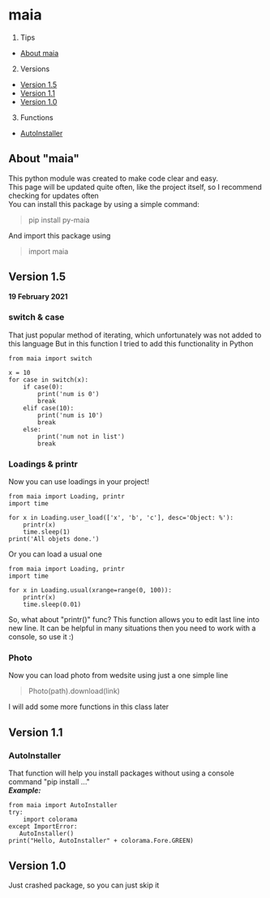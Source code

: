 maia
======================
1. Tips
 + [About maia](#about-maia)
   
2. Versions
 + [Version 1.5](#version-15)
 + [Version 1.1](#version-11)
 + [Version 1.0](#version-10)

3. Functions
 + [AutoInstaller](#autoinstaller)

## About "maia"
This python module was created to make code clear and easy.<br/>
This page will be updated quite often, like the project itself, so I recommend checking for updates often</br>
You can install this package by using a simple command:
> pip install py-maia

And import this package using
> import maia

## Version 1.5
**19 February 2021**

### switch & case
That just popular method of iterating, which unfortunately was not added to this language
But in this function I tried to add this functionality in Python

    from maia import switch

    x = 10
    for case in switch(x):
        if case(0):
            print('num is 0')
            break
        elif case(10):
            print('num is 10')
            break
        else:
            print('num not in list')
            break

### Loadings & printr
Now you can use loadings in your project!

    from maia import Loading, printr
    import time

    for x in Loading.user_load(['x', 'b', 'c'], desc='Object: %'):
        printr(x)
        time.sleep(1)
    print('All objets done.')

Or you can load a usual one

    from maia import Loading, printr
    import time

    for x in Loading.usual(xrange=range(0, 100)):
        printr(x)
        time.sleep(0.01)

So, what about "printr()" func? This function allows you to edit
last line into new line. It can be helpful in many situations then you need
to work with a console, so use it :)

### Photo
Now you can load photo from wedsite using just a one simple line
> Photo(path).download(link)

I will add some more functions in this class later 

## Version 1.1
### AutoInstaller
That function will help you install packages without using a console command "pip install ..."<br/>
***Example:***

    from maia import AutoInstaller
    try:
        import colorama
    except ImportError:
       AutoInstaller()
    print("Hello, AutoInstaller" + colorama.Fore.GREEN)

## Version 1.0
Just crashed package, so you can just skip it
